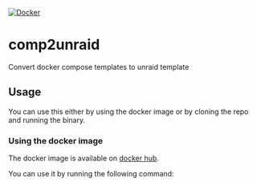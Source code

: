 [![Docker](https://github.com/Ogglord/comp2unraid/actions/workflows/docker-publish.yml/badge.svg)](https://github.com/Ogglord/comp2unraid/actions/workflows/docker-publish.yml)

# comp2unraid
Convert docker compose templates to unraid template


## Usage

You can use this either by using the docker image or by cloning the repo and running the binary.

### Using the docker image

The docker image is available on [docker hub](https://hub.docker.com/r/ogglord/comp2unraid).

You can use it by running the following command:

